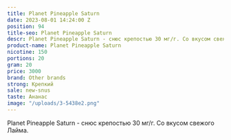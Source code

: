 ```yaml
---
title: Planet Pineapple Saturn
date: 2023-08-01 14:24:00 Z
position: 94
title-seo: Planet Pineapple Saturn
descr: Planet Pineapple Saturn - cнюс крепостью 30 мг/г. Со вкусом свежого Лайма.
product-name: Planet Pineapple Saturn
nicotine: 150
portions: 20
gram: 20
price: 3000
brand: Other brands
strong: Крепкий
sale: new-snus
taste: Ананас
image: "/uploads/3-5438e2.png"
---
```


Planet Pineapple Saturn - cнюс крепостью 30 мг/г. Со вкусом свежого Лайма.